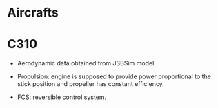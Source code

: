 # Aircrafts

# C310

- Aerodynamic data obtained from JSBSim model.

- Propulsion: engine is supposed to provide power proportional to the stick position and propeller has constant efficiency.

- FCS: reversible control system.
